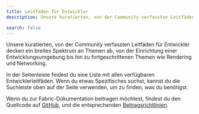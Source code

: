 ```yaml
---
title: Leitfäden für Entwickler
description: Unsere kuratierten, von der Community verfassten Leitfäden für Entwickler decken ein breites Spektrum an Themen ab, von der Einrichtung einer Entwicklungsumgebung bis hin zu fortgeschrittenen Themen wie Rendering und Networking.

search: false
---
```


Unsere kuratierten, von der Community verfassten Leitfäden für Entwickler decken ein breites Spektrum an Themen ab, von der Einrichtung einer Entwicklungsumgebung bis hin zu fortgeschrittenen Themen wie Rendering und Networking.

In der Seitenleiste findest du eine Liste mit allen verfügbaren Entwicklerleitfäden. Wenn du etwas Spezifisches suchst, kannst du die Suchleiste oben auf der Seite verwenden, um zu finden, was du benötigst.

Wenn du zur Fabric-Dokumentation beitragen möchtest, findest du den Quellcode auf [GitHub](https://github.com/FabricMC/fabric-docs), und die entsprechenden [Beitragsrichtlinien](../contributing).
